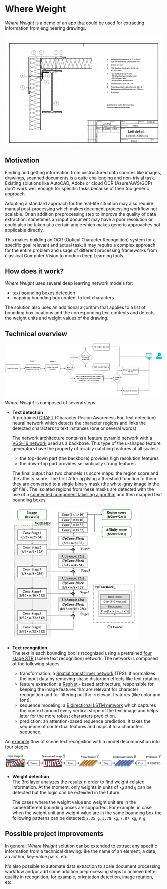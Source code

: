 # Where Weight

*Where Weight* is a demo of an app that could be used for extracting information from engineering drawings.

<img width="800" alt="teaser" src="./data/figures/example.gif">

## Motivation
Finding and getting information from unstructured data sources like images, drawings, scanned documents is a quite challenging and non-trivial task. Existing solutions like AutoCAD, Adobe or cloud OCR (Azure/AWS/GCP) don't work well enough for specific tasks because of their too generic approach.

Adopting a standard approach for the real-life situation may also require manual post-processing which makes document processing workflow not scalable. Or an addition preprocessing step to improve the quality of data extraction: sometimes an input document may have a poor resolution or could also be taken at a certain angle which makes generic approaches not applicable directly. 

This makes building an OCR (Optical Character Recognition) system for a specific goal relevant and actual task. It may require a complex approach for the entire problem and usage of different processing frameworks from classical Computer Vision to modern Deep Learning tools.

## How does it work?

*Where Weight* uses several deep learning network models for:
 - text bounding boxes detection 
 - mapping bounding box content to text characters
 
The solution also uses an additional algorithm that applies to a list of bounding box locations and the corresponding text contents and detects the weight units and weight values of the drawing.      

## Technical overview

<p align="center">
  <img src="./data/figures/ocr_poc.png" alt="weight extraction workflow"/>
</p>

*Where Weight* is composed of several steps:

  - **Text detection**      
    A pretrained [CRAFT](https://github.com/clovaai/CRAFT-pytorch) 
    (Character Region Awareness For Text detection) neural network
    which detects the character regions and links the detected characters to text instances (one or several words).
    
    The network architecture contains a feature pyramid network with a [VGG-16 network](https://arxiv.org/pdf/1904.01941.pdf) used as a backbone. This type of the u-shaped feature generators have the property of reliably catching features at all scales:    
      - the top-down part (the backbone) provides high resolution features   
      - the down-top part provides semantically strong features
    
    The final output has two channels as score maps: the region score and the 
    affinity score. The first  After applying a threshold function to them they are 
    converted to a single binary mask (the white-gray image in the gif file). 
    The isolated regions from these masks are detected with the use of a 
    [connected component labelling algorithm](https://sdm.lbl.gov/~kewu/ps/paa-final.pdf)
    and then mapped text bounding boxes.
    
    <img width="400" alt="teaser" src="./data/figures/text_detection_archtecture.png">    
    
  - **Text recognition**   
    The text in each bounding box is recognized using a pretrained 
    [four stage STR](https://github.com/clovaai/deep-text-recognition-benchmark) (scene text recognition) network. 
    The network is composed of the following stages:    
     - transformation: a [Spatial transformer network](https://arxiv.org/pdf/1506.02025.pdf) (TPS). It normalizes the input data by removing shape distortion effects like text rotation.         
     - feature extraction: a [ResNet](https://arxiv.org/pdf/1512.03385.pdf) - based architecture, responsible for keeping the image features that are relevant for character recognition and for filtering out the irrelevant features 
     (like color and font).     
     - sequence modeling: a [Bidirectional LSTM network](https://www.aclweb.org/anthology/Q16-1023/) which captures the context around every vertical stripe of the text image and helps later for the more robust characters prediction.        
     - prediction: an attention-based sequence prediction. It takes the sequence of contextual features and maps it to a characters sequence.     
     
   An [example](https://arxiv.org/abs/1904.01906) flow of scene text recognition with a model decomposition into four stages:  
     
   <img width="600" alt="teaser" src="./data/figures/text_recognition_architecture.png">    

  - **Weight detection**    
    The 3rd layer analyzes the results in order to find weight-related information. At the moment, only weights in units of `kg` and `g` can be detected but the logic can be extended in the future.
    
    The cases where the weight value and weight unit are in the same/different bounding boxes are supported. For example, in case when the weight unit and weight value are in the same bounding box the following patterns can be detected: `2.35 g`, `3.78 kg`, `7,87 kg`, `9 g`.

## Possible project improvements

In general, *Where Weight* solution can be extended to extract any specific information from a technical drawing: like the name of an element, a date, an author, key-value pairs, etc.

It's also possible to automate data extraction to scale document processing workflow and/or add some addition preprocessing steps to achieve better quality in recognition, for example, orientation detection, image rotation, etc.
